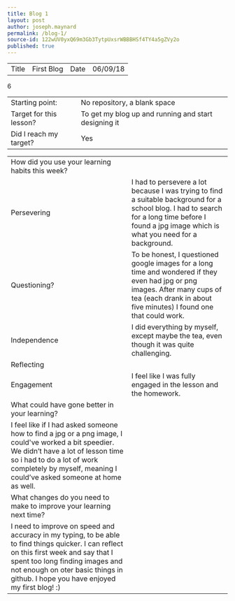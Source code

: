 ```yaml
---
title: Blog 1
layout: post
author: joseph.maynard
permalink: /blog-1/
source-id: 122wUV0yxQ69m3Gb3TytpUxsrWBBBHSf4TY4a5gZVy2o
published: true
---
```

<table>
  <tr>
    <td>Title</td>
    <td>First Blog</td>
    <td>Date</td>
    <td>06/09/18</td>
  </tr>
</table>


6

<table>
  <tr>
    <td>Starting point:</td>
    <td>No repository, a blank space</td>
  </tr>
  <tr>
    <td>Target for this lesson?</td>
    <td>To get my blog up and running and start designing it</td>
  </tr>
  <tr>
    <td>Did I reach my target? </td>
    <td>Yes</td>
  </tr>
</table>


<table>
  <tr>
    <td>How did you use your learning habits this week?</td>
    <td></td>
  </tr>
  <tr>
    <td>Persevering</td>
    <td>I had to persevere a lot because I was trying to find a suitable background for a school blog. I had to search for a long time before I found a jpg image which is what you need for a background.</td>
  </tr>
  <tr>
    <td>Questioning?</td>
    <td>To be honest, I questioned google images for a long time and wondered if they even had jpg or png images. After many cups of tea (each drank in about five minutes) I found one that could work.</td>
  </tr>
  <tr>
    <td>Independence</td>
    <td>I did everything by myself, except maybe the tea, even though it was quite challenging.</td>
  </tr>
  <tr>
    <td>Reflecting</td>
    <td></td>
  </tr>
  <tr>
    <td>Engagement</td>
    <td>I feel like I was fully engaged in the lesson and the homework.</td>
  </tr>
  <tr>
    <td>What could have gone better in your learning?</td>
    <td></td>
  </tr>
  <tr>
    <td>I feel like if I had asked someone how to find a jpg or a png image, I could've worked a bit speedier. We didn’t have a lot of lesson time so i had to do a lot of work completely by myself, meaning I could’ve asked someone at home as well.</td>
    <td></td>
  </tr>
  <tr>
    <td>What changes do you need to make to improve your learning next time?</td>
    <td></td>
  </tr>
  <tr>
    <td>I need to improve on speed and accuracy in my typing, to be able to find things quicker. I can reflect on this first week and say that I spent too long finding images and not enough on oter basic things in github.
I hope you have enjoyed my first blog! :)</td>
    <td></td>
  </tr>
</table>


